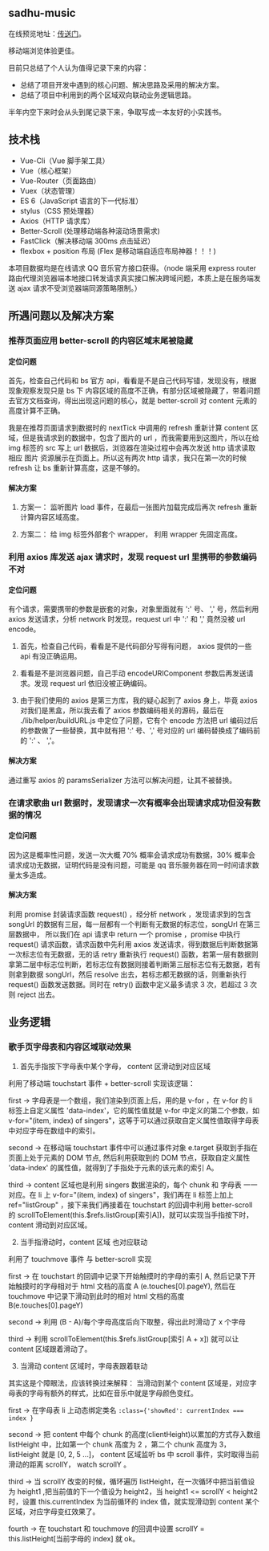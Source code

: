 ## sadhu-music
在线预览地址：[传送门](http://ptuyxr.cn/music/)。

移动端浏览体验更佳。

目前只总结了个人认为值得记录下来的内容：

- 总结了项目开发中遇到的核心问题、解决思路及采用的解决方案。
- 总结了项目中利用到的两个区域双向联动业务逻辑思路。

半年内空下来时会从头到尾记录下来，争取写成一本友好的小实践书。

## 技术栈
- Vue-Cli（Vue 脚手架工具）
- Vue（核心框架）
- Vue-Router（页面路由）
- Vuex（状态管理）
- ES 6（JavaScript 语言的下一代标准）
- stylus（CSS 预处理器）
- Axios（HTTP 请求库）
- Better-Scroll (处理移动端各种滚动场景需求)
- FastClick（解决移动端 300ms 点击延迟）
- flexbox + position 布局 (Flex 是移动端自适应布局神器！！！)

本项目数据均是在线请求 QQ 音乐官方接口获得。（node 端采用 express router 路由代理浏览器端本地接口转发请求真实接口解决跨域问题，本质上是在服务端发送 ajax 请求不受浏览器端同源策略限制。）

## 所遇问题以及解决方案
### 推荐页面应用 better-scroll 的内容区域末尾被隐藏
#### 定位问题

首先，检查自己代码和 bs 官方 api，看看是不是自己代码写错，发现没有，根据现象观察发现只是 bs 下 内容区域的高度不正确，有部分区域被隐藏了，带着问题去官方文档查询，得出出现这问题的核心，就是 better-scroll 对 content 元素的高度计算不正确。

我是在推荐页面请求到数据时的 nextTick 中调用的 refresh 重新计算 content 区域，但是我请求到的数据中，包含了图片的 url ，而我需要用到这图片，所以在给 img 标签的 src 写上 url 数据后，浏览器在渲染过程中会再次发送 http 请求读取相应 图片 资源展示在页面上。所以这有两次 http 请求，我只在第一次的时候 refresh 让 bs 重新计算高度，这是不够的。

#### 解决方案
1. 方案一： 监听图片 load 事件，在最后一张图片加载完成后再次 refresh 重新计算内容区域高度。

2. 方案二： 给 img 标签外部套个 wrapper， 利用 wrapper 先固定高度。

### 利用 axios 库发送 ajax 请求时，发现 request url 里携带的参数编码不对
#### 定位问题
有个请求，需要携带的参数是嵌套的对象，对象里面就有 ':' 号、 ',' 号，然后利用 axios 发送请求，分析 network 时发现，request url 中 ':' 和 ',' 竟然没被 url encode。

1. 首先，检查自己代码，看看是不是代码部分写得有问题， axios 提供的一些 api 有没正确运用。

2. 看看是不是浏览器问题，自己手动 encodeURIComponent 参数后再发送请求。发现 request url 依旧没被正确编码。

3. 由于我们使用的 axios 是第三方库，我的疑心起到了 axios 身上，毕竟 axios 对我们是黑盒，所以我去看了 axios 参数编码相关的源码，最后在 ./lib/helper/buildURL.js 中定位了问题，它有个 encode 方法把 url 编码过后的参数做了一些替换，其中就有把 ':' 号、',' 号对应的 url 编码替换成了编码前的 ':' 、 ','。

#### 解决方案
通过重写 axios 的 paramsSerializer 方法可以解决问题，让其不被替换。

### 在请求歌曲 url 数据时，发现请求一次有概率会出现请求成功但没有数据的情况
#### 定位问题
因为这是概率性问题，发送一次大概 70% 概率会请求成功有数据，30% 概率会请求成功无数据，证明代码是没有问题，可能是 qq 音乐服务器在同一时间请求数量太多造成。

#### 解决方案
利用 promise 封装请求函数 request() ，经分析 network ，发现请求到的包含 songUrl 的数据有三层，每一层都有一个判断有无数据的标志位，songUrl 在第三层数据中，
所以我们在 api 请求中 return 一个 promise ，promise 中执行 request() 请求函数，请求函数中先利用 axios 发送请求，得到数据后判断数据第一次标志位有无数据，无的话 retry 重新执行 request() 函数，若第一层有数据则拿第二层中标志位判断，若标志位有数据则接着判断第三层标志位有无数据，若有则拿到数据 songUrl，然后 resolve 出去，若标志都无数据的话，则重新执行 request() 函数发送数据。同时在 retry() 函数中定义最多请求 3 次，若超过 3 次 则 reject 出去。

## 业务逻辑

### 歌手页字母表和内容区域联动效果

1. 首先手指按下字母表中某个字母， content 区滑动到对应区域

利用了移动端 touchstart 事件 + better-scroll 实现该逻辑： 

first -> 字母表是一个数组，我们渲染到页面上后，用的是 v-for ，在 v-for 的 li 标签上自定义属性 'data-index'，它的属性值就是 v-for 中定义的第二个参数，如 v-for="(item, index) of singers"，这等于可以通过获取自定义属性值取得字母表中对应字母在数组中的索引。

second -> 在移动端 touchstart 事件中可以通过事件对象 e.target 获取到手指在页面上处于元素的 DOM 节点, 然后利用获取到的 DOM 节点，获取自定义属性 'data-index' 的属性值，就得到了手指处于元素的该元素的索引 A。

third -> content 区域也是利用 singers 数据渲染的，每个 chunk 和 字母表 一一对应。在 li 上 v-for="(item, index) of singers"，我们再在 li 标签上加上 ref="listGroup" ，接下来我们再接着在 touchstart 的回调中利用 better-scroll 的 scrollToElement(this.$refs.listGroup[索引A])，就可以实现当手指按下时， content 滑动到对应区域。

2. 当手指滑动时，content 区域 也对应联动

利用了 touchmove 事件 与 better-scroll 实现

first -> 在 touchstart 的回调中记录下开始触摸时的字母的索引 A, 然后记录下开始触摸时的字母相对于 html 文档的高度 A (e.touches[0].pageY), 然后在 touchmove 中记录下滑动到此时的相对 html 文档的高度 B(e.touches[0].pageY)

second -> 利用 (B - A)/每个字母高度后向下取整，得出此时滑动了 x 个字母

third -> 利用 scrollToElement(this.$refs.listGroup[索引 A + x]) 就可以让 content 区域跟着滑动了。

3. 当滑动 content 区域时，字母表跟着联动

其实这是个障眼法，应该转换过来解释： 当滑动到某个 content 区域是，对应字母表的字母有额外的样式，比如在音乐中就是字母颜色变红。

first -> 在字母表 li 上动态绑定类名 `:class={'showRed': currentIndex === index }`

second -> 把 content 中每个 chunk 的高度(clientHeight)以累加的方式存入数组 listHeight 中，比如第一个 chunk 高度为 2 ，第二个 chunk 高度为 3，listHeight 就是 [0, 2, 5 ...]， content 区域监听 bs 中 scroll 事件，实时取得当前滑动的距离 scrollY， watch scrollY 。

third -> 当 scrollY 改变的时候，循环遍历 listHeight，在一次循环中把当前值设为 height1 ,把当前值的下一个值设为 height2，当 height1 <= scrollY < height2 时，设置 this.currentIndex 为当前循环的 index 值，就实现滑动到 content 某个区域，对应字母变红效果了。

fourth -> 在 touchstart 和 touchmove 的回调中设置 scrollY = this.listHeight[当前字母的 index] 就 ok。




